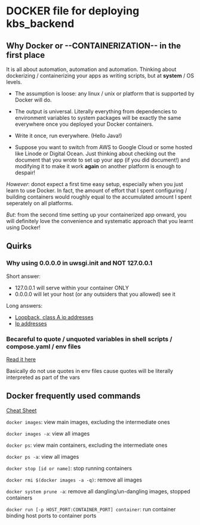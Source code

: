 # DOCKER file for deploying kbs_backend

## Why Docker or --CONTAINERIZATION-- in the first place

It is all about automation, automation and automation. Thinking about dockerizing / containerizing your apps as writing scripts, but at **system** / OS levels.

- The assumption is loose: any linux / unix or platform that is supported by Docker will do.

- The output is universal. Literally everything from dependencies to environment variables to system packages will be exactly the same everywhere once you deployed your Docker containers.

- Write it once, run everywhere. (Hello Java!)

- Suppose you want to switch from AWS to Google Cloud or some hosted like Linode or Digital Ocean. Just thinking about checking out the document that you wrote to set up your app (if you did document!) and modifying it to make it work **again** on another platform is enough to despair!

*However*: donot expect a first time easy setup, especially when you just learn to use Docker. In fact, the amount of effort that I spent configuring / building containers would roughly equal to the accumulated amount I spent seperately on all platforms.

*But*: from the second time setting up your containerized app onward, you will definitely love the convenience and systematic approach that you learnt using Docker!

## Quirks

### Why using 0.0.0.0 in uwsgi.init and NOT 127.0.0.1

Short answer:
- 127.0.0.1 will serve within your container ONLY
- 0.0.0.0 will let your host (or any outsiders that you allowed) see it

Long answers:
- [Loopback, class A ip addresses](https://stackoverflow.com/questions/26423984/unable-to-connect-to-flask-app-on-docker-from-host)
- [Ip addresses](http://qr.ae/TU8V5q)

### Becareful to quote / unquoted variables in shell scripts / compose.yaml / env files
[Read it here](https://github.com/docker/compose/issues/2854)

Basically do not use quotes in env files cause quotes will be literally interpreted as part of the vars

## Docker frequently used commands
[Cheat Sheet](https://www.digitalocean.com/community/tutorials/how-to-remove-docker-images-containers-and-volumes)

`docker images`: view main images, excluding the intermediate ones

`docker images -a`: view all images

`docker ps`: view main containers, excluding the intermediate ones

`docker ps -a`: view all images

`docker stop [id or name]`: stop running containers

`docker rmi $(docker images -a -q)`: remove all images

`docker system prune -a`: remove all dangling/un-dangling images, stopped containers

`docker run [-p HOST_PORT:CONTAINER_PORT] container`: run container binding host ports to container ports